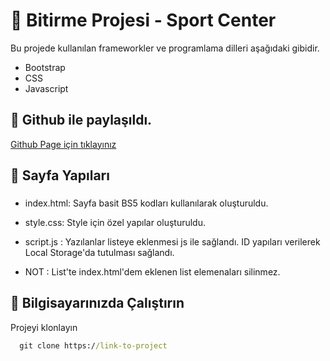 # 📝 Bitirme Projesi - Sport Center

Bu projede kullanılan frameworkler ve programlama dilleri aşağıdaki gibidir.

* Bootstrap 
* CSS
* Javascript 

## 🔭 Github ile paylaşıldı.

[Github Page için tıklayınız ](https://kubilaydin.github.io/H6-JS-To-Do-List/)

## 🚀 Sayfa Yapıları
### 
- index.html: Sayfa basit BS5 kodları kullanılarak oluşturuldu.

- style.css: Style için özel yapılar oluşturuldu.

- script.js : Yazılanlar listeye eklenmesi js ile sağlandı. ID yapıları verilerek Local Storage'da tutulması sağlandı.

- NOT : List'te  index.html'dem eklenen list elemenaları silinmez.



  
## 📌 Bilgisayarınızda Çalıştırın

Projeyi klonlayın

```cmd
  git clone https://link-to-project
```